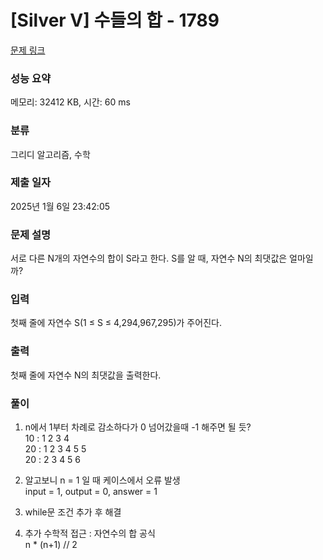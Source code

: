 # [Silver V] 수들의 합 - 1789 

[문제 링크](https://www.acmicpc.net/problem/1789) 

### 성능 요약

메모리: 32412 KB, 시간: 60 ms

### 분류

그리디 알고리즘, 수학

### 제출 일자

2025년 1월 6일 23:42:05

### 문제 설명

<p>서로 다른 N개의 자연수의 합이 S라고 한다. S를 알 때, 자연수 N의 최댓값은 얼마일까?</p>

### 입력 

 <p>첫째 줄에 자연수 S(1 ≤ S ≤ 4,294,967,295)가 주어진다.</p>

### 출력 

 <p>첫째 줄에 자연수 N의 최댓값을 출력한다.</p>

### 풀이
1. n에서 1부터 차례로 감소하다가 0 넘어갔을때 -1 해주면 될 듯?  
 10 : 1 2 3 4  
 20 : 1 2 3 4 5 5  
 20 : 2 3 4 5 6  

2. 알고보니 n = 1 일 때 케이스에서 오류 발생  
   input = 1, output = 0, answer = 1  

3. while문 조건 추가 후 해결  

4. 추가 수학적 접근 : 자연수의 합 공식  
   n * (n+1) // 2

